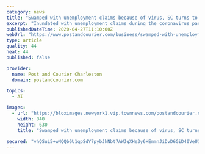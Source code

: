 ```yaml
---
category: news
title: "Swamped with unemployment claims because of virus, SC turns to artificial intelligence"
excerpt: "Inundated with unemployment claims during the coronavirus pandemic, the S.C. Department of Employment and Workforce is turning to artificial intelligence for help."
publishedDateTime: 2020-04-27T11:10:00Z
webUrl: "https://www.postandcourier.com/business/swamped-with-unemployment-claims-because-of-virus-sc-turns-to-artificial-intelligence/article_d224e9a6-858e-11ea-9bba-974c718b0137.html"
type: article
quality: 44
heat: 44
published: false

provider:
  name: Post and Courier Charleston
  domain: postandcourier.com

topics:
  - AI

images:
  - url: "https://bloximages.newyork1.vip.townnews.com/postandcourier.com/content/tncms/assets/v3/editorial/9/23/9237f4c2-8594-11ea-90b7-8bc4c954f6c3/5e7239e36f4bc.image.jpg?resize=840%2C630"
    width: 840
    height: 630
    title: "Swamped with unemployment claims because of virus, SC turns to artificial intelligence"

secured: "vhQSuL5+wNQQb6U1qpSdY7pybJkNbt7AWJqXHe3y6HEmmnJiDvD6GiD40VeU1V7ux8dyPvmH4I09buhGZtrOQrsLdHjAeWsyz17D0WZMsUlDkTH8kgin7aS1ktWlP5z7AsadwdgAAi1EGie8zoWJgHfjCAz8Khi/l/hQC5YpJLr4uhBOdD/phTcznrqEa1gfUhOi4fqa1w5ZBhON0ab9yWq8JqCQ84WPjQMdKQUmPAqJNwC4hAQM0g/atNdNf68rexlFdkbk0vmu3Ux9oUEdduVffSIvux/BZBvsnpW02sPdj5bR7ClRmZUYU2cDTV9q;cr+z2uiS41q/x7mEjIRBfQ=="
---
```


